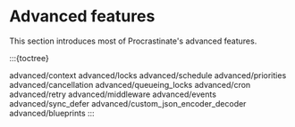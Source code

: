 # Advanced features

This section introduces most of Procrastinate's advanced features.

:::{toctree}

advanced/context
advanced/locks
advanced/schedule
advanced/priorities
advanced/cancellation
advanced/queueing_locks
advanced/cron
advanced/retry
advanced/middleware
advanced/events
advanced/sync_defer
advanced/custom_json_encoder_decoder
advanced/blueprints
:::
